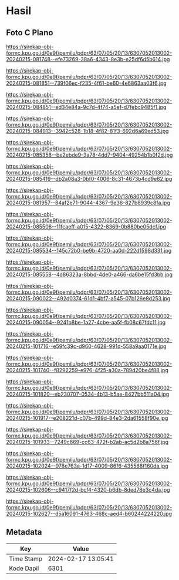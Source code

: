 # Hasil

## Foto C Plano

https://sirekap-obj-formc.kpu.go.id/0e9f/pemilu/pdpr/63/07/05/20/13/6307052013002-20240215-081748--efe73269-38a6-4343-8e3b-e25df6d5b614.jpg

https://sirekap-obj-formc.kpu.go.id/0e9f/pemilu/pdpr/63/07/05/20/13/6307052013002-20240215-081851--739f06ec-f235-4f61-be60-4e6863aa03f6.jpg

https://sirekap-obj-formc.kpu.go.id/0e9f/pemilu/pdpr/63/07/05/20/13/6307052013002-20240215-084851--ed34e84a-9c7d-4f74-a5ef-d7febc9485f1.jpg

https://sirekap-obj-formc.kpu.go.id/0e9f/pemilu/pdpr/63/07/05/20/13/6307052013002-20240215-084913--3942c528-1b18-4f82-81f3-692d6a69ed53.jpg

https://sirekap-obj-formc.kpu.go.id/0e9f/pemilu/pdpr/63/07/05/20/13/6307052013002-20240215-085358--be2ebde9-3a78-4dd7-9404-49254b1b0f2d.jpg

https://sirekap-obj-formc.kpu.go.id/0e9f/pemilu/pdpr/63/07/05/20/13/6307052013002-20240215-085419--db2a08a3-0bf0-4006-8c31-4673b4cd9e62.jpg

https://sirekap-obj-formc.kpu.go.id/0e9f/pemilu/pdpr/63/07/05/20/13/6307052013002-20240215-081957--84af2e71-9044-4367-9e36-827b8939c8fa.jpg

https://sirekap-obj-formc.kpu.go.id/0e9f/pemilu/pdpr/63/07/05/20/13/6307052013002-20240215-085506--11fcaeff-a015-4322-8369-0b880be05dcf.jpg

https://sirekap-obj-formc.kpu.go.id/0e9f/pemilu/pdpr/63/07/05/20/13/6307052013002-20240215-085534--145c72b0-be9b-4720-aa0d-222d1598d331.jpg

https://sirekap-obj-formc.kpu.go.id/0e9f/pemilu/pdpr/63/07/05/20/13/6307052013002-20240215-085558--4d86323a-8bbd-4de0-a466-da6be15fd3bb.jpg

https://sirekap-obj-formc.kpu.go.id/0e9f/pemilu/pdpr/63/07/05/20/13/6307052013002-20240215-090022--492d0374-61d1-4bf7-a545-07b126e8d253.jpg

https://sirekap-obj-formc.kpu.go.id/0e9f/pemilu/pdpr/63/07/05/20/13/6307052013002-20240215-090054--9241b8be-1a27-4cbe-aa5f-fb08c67fdc11.jpg

https://sirekap-obj-formc.kpu.go.id/0e9f/pemilu/pdpr/63/07/05/20/13/6307052013002-20240215-101716--e59fc39c-d960-4628-991d-558a9aa0171e.jpg

https://sirekap-obj-formc.kpu.go.id/0e9f/pemilu/pdpr/63/07/05/20/13/6307052013002-20240215-101740--f8292259-e976-4f25-a30a-789d20be4f88.jpg

https://sirekap-obj-formc.kpu.go.id/0e9f/pemilu/pdpr/63/07/05/20/13/6307052013002-20240215-101820--eb230707-0534-4b13-b5ae-8427bb511a04.jpg

https://sirekap-obj-formc.kpu.go.id/0e9f/pemilu/pdpr/63/07/05/20/13/6307052013002-20240215-101917--e208221d-c07b-499d-84e3-2da61558f90e.jpg

https://sirekap-obj-formc.kpu.go.id/0e9f/pemilu/pdpr/63/07/05/20/13/6307052013002-20240215-101933--7249c669-cc63-472f-b2ab-ac5d2b8a756f.jpg

https://sirekap-obj-formc.kpu.go.id/0e9f/pemilu/pdpr/63/07/05/20/13/6307052013002-20240215-102024--978e763a-1d17-4009-86f6-435568f160da.jpg

https://sirekap-obj-formc.kpu.go.id/0e9f/pemilu/pdpr/63/07/05/20/13/6307052013002-20240215-102606--c9417f2d-bcf4-4320-b6db-8ded78e3c4da.jpg

https://sirekap-obj-formc.kpu.go.id/0e9f/pemilu/pdpr/63/07/05/20/13/6307052013002-20240215-102627--d5a16091-4763-468c-aed4-b60244224220.jpg


## Metadata

| Key        | Value               |
| ---------- | ------------------- |
| Time Stamp | 2024-02-17 13:05:41 |
| Kode Dapil | 6301                |



